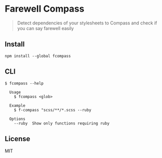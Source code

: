 # Farewell Compass

> Detect dependencies of your stylesheets to Compass and check if you can say farewell easily

## Install

```
npm install --global fcompass
```

## CLI
```
$ fcompass --help

  Usage
    $ fcompass <glob>

  Example
    $ f-compass "scss/**/*.scss --ruby

  Options
    --ruby  Show only functions requiring ruby
```

## License

MIT